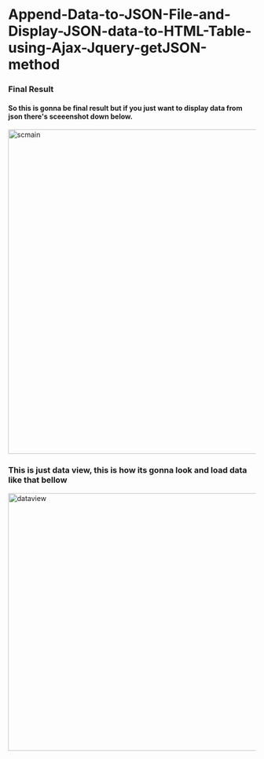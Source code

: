 # Append-Data-to-JSON-File-and-Display-JSON-data-to-HTML-Table-using-Ajax-Jquery-getJSON-method
### Final Result
#### So this is gonna be final result but if you just want to display data from json there's sceeenshot down below.
<img width="660" alt="scmain" src="https://user-images.githubusercontent.com/20491036/35260097-6e48efde-0059-11e8-9c04-7f2f815f0fd0.png">

### This is just data view, this is how its gonna look and load data like that bellow
<img width="524" alt="dataview" src="https://user-images.githubusercontent.com/20491036/35260195-078e19da-005a-11e8-9bef-d3ac0de170f8.png">



